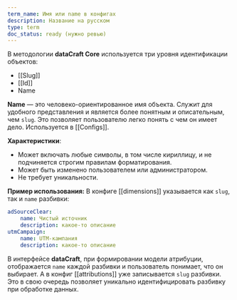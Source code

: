 ```yaml
---
term_name: Имя или name в конфигах
description: Название на русском
type: term
doc_status: ready (нужно ревью)
---
```

В методологии **dataCraft Core** используется три уровня идентификации объектов:
* [[Slug]]
* [[Id]]
* Name

**Name** — это человеко-ориентированное имя объекта. Cлужит для удобного представления и является более понятным и описательным, чем `slug`. Это позволяет пользователю легко понять с чем он имеет дело.  Используется в [[Configs]].

**Характеристики**:
- Может включать любые символы, в том числе кириллицу, и не подчиняется строгим правилам форматирования.
- Может быть изменено пользователем или администратором.
- Не требует уникальности.

**Пример использования:**
В конфиге [[dimensions]] указывается как `slug`, так и `name` разбивки:
```yaml
adSourceClear:
	name: Чистый источник
	description: какое-то описание
utmCampaign:
	name: UTM-кампания
	description: какое-то описание
```
В интерфейсе **dataCraft**, при формировании модели атрибуции, отображается `name` каждой разбивки и пользователь понимает, что он выбирает. А в конфиг [[attributions]] уже записывается `slug` разбивки. Это в свою очередь позволяет уникально идентифицировать разбивку при обработке данных. 
